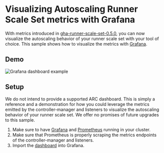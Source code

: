 # Visualizing Autoscaling Runner Scale Set metrics with Grafana

With metrics introduced in [gha-runner-scale-set-0.5.0](https://github.com/actions/actions-runner-controller/releases/tag/gha-runner-scale-set-0.5.0), you can now visualize the autoscaling behavior of your runner scale set with your tool of choice. This sample shows how to visualize the metrics with [Grafana](https://grafana.com/).

## Demo

![Grafana dashboard example](grafana-sample.png)

## Setup

We do not intend to provide a supported ARC dashboard. This is simply a reference and a demonstration for how you could leverage the metrics emitted by the controller-manager and listeners to visualize the autoscaling behavior of your runner scale set. We offer no promises of future upgrades to this sample.

1. Make sure to have [Grafana](https://grafana.com/docs/grafana/latest/installation/) and [Prometheus](https://prometheus.io/docs/prometheus/latest/installation/) running in your cluster.
2. Make sure that Prometheus is properly scraping the metrics endpoints of the controller-manager and listeners.
3. Import the [dashboard](ARC-Autoscaling-Runner-Set-Monitoring_1692627561838.json.json) into Grafana.

